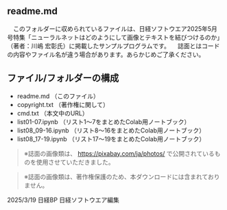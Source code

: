 ## readme.md
　このフォルダーに収められているファイルは、日経ソフトウエア2025年5月号特集「ニューラルネットはどのようにして画像とテキストを結びつけるのか」（著者：川嶋 宏彰氏）に掲載したサンプルプログラムです。
　誌面とはコードの内容やファイル名が違う場合があります。あらかじめご了承ください。

## ファイル/フォルダーの構成
- readme.md            （このファイル）
- copyright.txt        （著作権に関して）
- cmd.txt              （本文中のURL）
- list01-07.ipynb      （リスト1～7をまとめたColab用ノートブック）
- list08_09-16.ipynb   （リスト8～16をまとめたColab用ノートブック）
- list08_17-19.ipynb   （リスト17～19をまとめたColab用ノートブック）

> ※誌面の画像類は、 https://pixabay.com/ja/photos/ で公開されているものを使用させていただきました。

> ※誌面の画像類は、著作権保護のため、本ダウンロードには含まれておりません。


2025/3/19
日経BP
日経ソフトウエア編集
